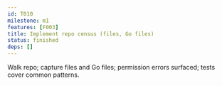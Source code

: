 ```yaml
---
id: T010
milestone: m1
features: [F003]
title: Implement repo census (files, Go files)
status: finished
deps: []
---
```


Walk repo; capture files and Go files; permission errors surfaced; tests cover common patterns.
